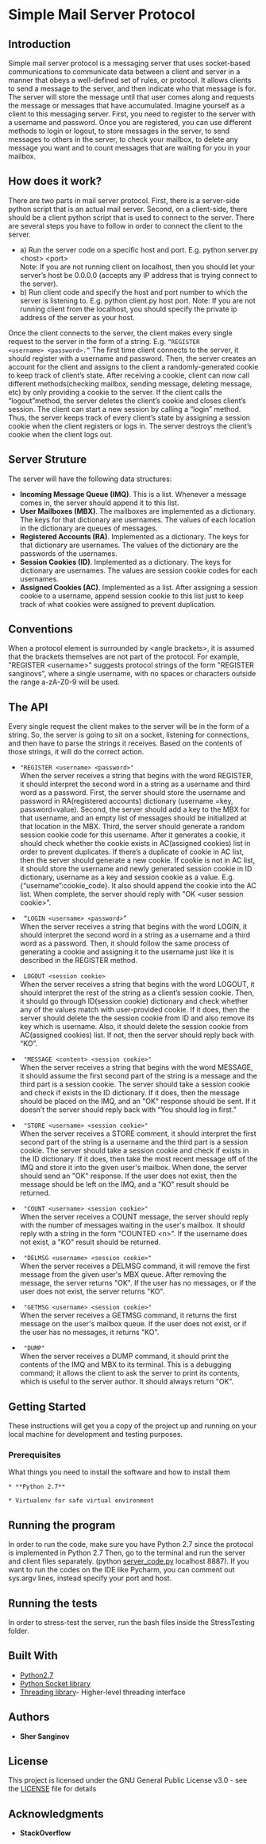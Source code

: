 # Simple Mail Server Protocol



## Introduction

Simple mail server protocol is a messaging server that uses socket-based communications to communicate data between a client and server in a manner that obeys a well-defined set of rules, or protocol. It allows clients to send a message to the server, and then indicate who that message is for. The server will store the message until that user comes along and requests the message or messages that have accumulated.
Imagine yourself as a client to this messaging server.
First, you need to register to the server with a username and password.
Once you are registered, you can use different methods to login or logout,
to store messages in the server, to send messages to others in the server,
to check your mailbox,  to delete any message you want and to count messages
that are waiting for you in your mailbox.


## How does it work?

There are two parts in mail server protocol.
First, there is a server-side python script that is an actual mail server.
Second, on a client-side, there should be a client python script that is used to
connect to the server. There are several steps you have to follow in order to
connect the client to the server.

* a) Run the server code on a specific host and port. E.g. python server.py &lt;host&gt; &lt;port&gt;
<br />Note: If you are not running client on localhost, then you should let your
server’s host be 0.0.0.0 (accepts any IP address that is trying connect to the server).
* b) Run client code and specify the host and port number to which the server is listening to.
E.g. python client.py host port. Note: If you are not running client from the localhost,
you should specify the private ip address of the server as your host.

Once the client connects to the server, the client makes every single request
to the server in the form of a string. E.g. <code>“REGISTER &lt;username&gt; &lt;password&gt;.”</code>
The first time client connects to the server, it should register with a username and password. Then, the server creates an account for the client and assigns to the client a randomly-generated cookie to keep track of client’s state. After receiving a cookie, client can now call different methods(checking mailbox, sending message, deleting message, etc) by only providing a cookie to the server.
If the client calls the “logout”method, the server deletes the client’s cookie and closes client’s session. The client can start a new session by calling a “login” method. Thus, the server keeps track of every client’s state by assigning a session cookie when the client registers or logs in. The server destroys the client’s cookie when the client logs out.

## Server Struture

The server will have the following data structures:


* **Incoming Message Queue (IMQ)**. This is a list. Whenever a message comes in, the server should append it to this list.
* **User Mailboxes (MBX)**. The mailboxes are implemented as a dictionary. The keys for that dictionary are usernames. The values of each location in the dictionary are queues of messages.
* **Registered Accounts (RA)**. Implemented as a dictionary. The keys for that dictionary are usernames. The values of the dictionary are the passwords of the usernames.
* **Session Cookies (ID)**.  Implemented as a dictionary. The keys for dictionary are usernames. The values are session cookie codes for each usernames.
* **Assigned Cookies (AC)**. Implemented as a list. After assigning a session cookie to a username, append session cookie to this list just to keep track of what cookies were assigned to prevent duplication.

## Conventions

When a protocol element is surrounded by &lt;angle brackets&gt;,
it is assumed that the brackets themselves are not part of the protocol.
For example, "REGISTER &lt;username&gt;"
suggests protocol strings of the form "REGISTER sanginovs",
where a single username, with no spaces or
characters outside the range a-zA-Z0-9 will be used.

## The API

Every single request the client makes to the server will be in the form of a string. So, the server is going to sit on a socket, listening for connections, and then have to parse the strings it receives. Based on the contents of those strings, it will do the correct action.

* <code>"REGISTER &lt;username&gt; &lt;password&gt;"</code>
<br />When the server receives a string that begins with the word REGISTER,
it should interpret the second word in a string as a username and third word as a password.
First, the server should store the username and password in RA(registered accounts)
dictionary (username =key, password=value). Second, the server should add a key to
the MBX for that username, and an empty list of messages should be initialized at
that location in the MBX. Third, the server should generate a random session cookie
code for this username. After it generates a cookie, it should check whether the cookie
exists in AC(assigned cookies) list in order to prevent duplicates.
If there’s a duplicate of cookie in AC list, then the server should generate a new cookie.
If cookie is not in AC list, it should store the username and newly generated session cookie
in ID dictionary, username as a key and session cookie as a value. E.g. {“username”:cookie_code}.
It also should append the cookie into the AC list.
When complete, the server should reply with "OK &lt;user session cookie&gt;”.

* <code> “LOGIN &lt;username&gt; &lt;password&gt;” </code>
<br /> When the server receives a string that begins with the word LOGIN,
it should interpret the second word in a string as a username and a third word as a password.
 Then, it should follow the same process of generating a cookie and assigning it to the username
 just like it is described in the REGISTER method.

* <code> LOGOUT &lt;session cookie&gt; </code>
<br /> When the server receives a string that begins with the word LOGOUT,
it should interpret the rest of the string as a client’s session cookie.
Then, it should go through ID(session cookie) dictionary and check whether any
of the values match with user-provided cookie.
If it does, then the server should delete the the session cookie from ID and also
remove its key which is username. Also, it should delete the session cookie from AC(assigned cookies) list.
If not, then the server should reply back with “KO”.

* <code> "MESSAGE &lt;content&gt; &lt;session cookie&gt;"</code>
<br /> When the server receives a string that begins with the word MESSAGE, it should assume the first second part of the string is a message and the third part is a session cookie. The server should take a session cookie and check if exists in the ID dictionary. If it does, then the message should be placed on the IMQ, and an "OK" response should be sent. If it doesn’t the server should reply back with “You should log in first.”

* <code> "STORE &lt;username&gt; &lt;session cookie&gt;" </code>
<br /> When the server receives a STORE comment, it should interpret the first second part of the string is a username and the third part is a session cookie. The server should take a session cookie and check if exists in the ID dictionary. If it does, then take the most recent message off of the IMQ and store it into the given user's mailbox. When done, the server should send an "OK" response. If the user does not exist, then the message should be left on the IMQ, and a "KO" result should be returned.

* <code> "COUNT &lt;username&gt; &lt;session cookie&gt;" </code>
<br />When the server receives a COUNT message, the server should reply with the number of messages waiting in the user's mailbox. It should reply with a string in the form
"COUNTED &lt;n&gt;". If the username does not exist, a "KO" result should be returned.

* <code> "DELMSG &lt;username&gt; &lt;session cookie&gt;" </code>
<br /> When the server receives a DELMSG command, it will remove the first message from the given user's MBX queue. After removing the message, the server returns "OK". If the user has no messages, or if the user does not exist, the server returns "KO".

* <code> "GETMSG &lt;username&gt; &lt;session cookie&gt;"</code>
<br /> When the server receives a GETMSG command, it returns the first message on the user's mailbox queue. If the user does not exist, or if the user has no messages, it returns "KO".

* <code> "DUMP" </code>
<br /> When the server receives a DUMP command, it should print the contents of the IMQ and MBX to its terminal. This is a debugging command; it allows the client to ask the server to print its contents, which is useful to the server author. It should always return "OK".



## Getting Started

These instructions will get you a copy of the project up and running on your local machine for development and testing purposes.


### Prerequisites

What things you need to install the software and how to install them

```
* **Python 2.7**

* Virtualenv for safe virtual environment

```



## Running the program

In order to run the code, make sure you have Python 2.7 since the protocol is implemented in Python 2.7
Then, go to the terminal and run the server and client files separately.
(python [server_code.py](server_code.py) localhost 8887).
If you want to run the codes on the IDE like Pycharm,
you can comment out sys.argv lines, instead specify
your port and host.

## Running the tests

In order to stress-test the server, run the bash files inside the StressTesting folder.



## Built With

* [Python2.7](https://www.python.org/)
* [Python Socket library](https://docs.python.org/2/howto/sockets.html)
* [Threading library](https://docs.python.org/2/library/threading.html)- Higher-level threading interface


## Authors

* **Sher Sanginov**



## License

This project is licensed under the GNU General Public License v3.0 - see the [LICENSE](LICENSE) file for details

## Acknowledgments

* **StackOverflow**


